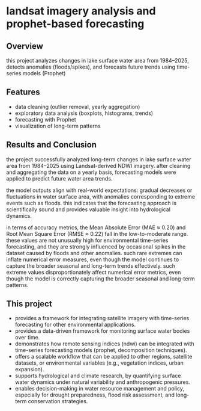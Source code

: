 # landsat imagery analysis and prophet-based forecasting


## Overview
this project analyzes changes in lake surface water area from 1984–2025, 
detects anomalies (floods/spikes), and forecasts future trends using 
time-series models (Prophet)

## Features
- data cleaning (outlier removal, yearly aggregation)
- exploratory data analysis (boxplots, histograms, trends)
- forecasting with Prophet
- visualization of long-term patterns

## Results and Conclusion
the project successfully analyzed long-term changes in lake surface water area from 1984–2025 using Landsat-derived NDWI imagery. after cleaning and aggregating the data on a yearly basis, forecasting models were applied to predict future water area trends.

the model outputs align with real-world expectations: gradual decreases or fluctuations in water surface area, with anomalies corresponding to extreme events such as floods. this indicates that the forecasting approach is scientifically sound and provides valuable insight into hydrological dynamics.

in terms of accuracy metrics, the Mean Absolute Error (MAE ≈ 0.20) and Root Mean Square Error (RMSE ≈ 0.22) fall in the low-to-moderate range. these values are not unusually high for environmental time-series forecasting, and they are strongly influenced by occasional spikes in the dataset caused by floods and other anomalies. such rare extremes can inflate numerical error measures, even though the model continues to capture the broader seasonal and long-term trends effectively. such extreme values disproportionately affect numerical error metrics, even though the model is correctly capturing the broader seasonal and long-term patterns.

## This project

- provides a framework for integrating satellite imagery with time-series forecasting for other environmental applications.
- provides a data-driven framework for monitoring surface water bodies over time.
- demonstrates how remote sensing indices (ndwi) can be integrated with time-series forecasting models (prophet, decomposition techniques).
- offers a scalable workflow that can be applied to other regions, satellite datasets, or environmental variables (e.g., vegetation indices, urban expansion).
- supports hydrological and climate research, by quantifying surface water dynamics under natural variability and anthropogenic pressures.
- enables decision-making in water resource management and policy, especially for drought preparedness, flood risk assessment, and long-term conservation strategies.
